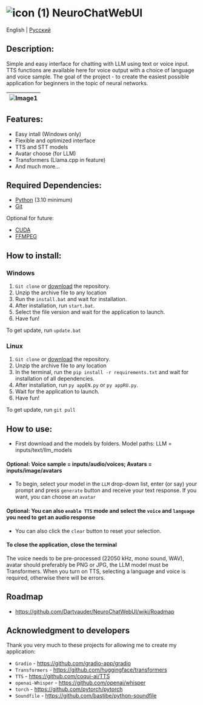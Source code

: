 # ![icon (1)](https://github.com/Dartvauder/NeuroChatWebUI/assets/140557322/e3c1d95a-828f-4a65-bea6-64c336dbe6fa) NeuroChatWebUI
English | [Русский](/README_RU.md)
## Description:

Simple and easy interface for chatting with LLM using text or voice input. TTS functions are available here for voice output with a choice of language and voice sample. The goal of the project - to create the easiest possible application for beginners in the topic of neural networks.

|![Image1](https://github.com/Dartvauder/NeuroChatWebUI/assets/140557322/98e185c1-6011-434c-af9f-885d1c5ded48) |
|:---:|

## Features:

* Easy intall (Windows only)
* Flexible and optimized interface
* TTS and STT models
* Avatar choose (for LLM)
* Transformers (Llama.cpp in feature)
* And much more...

## Required Dependencies:

* [Python](https://www.python.org/downloads/) (3.10 minimum)
* [Git](https://git-scm.com/downloads)

Optional for future:

* [CUDA](https://developer.nvidia.com/cuda-downloads)
* [FFMPEG](https://ffmpeg.org/download.html)

## How to install:

### Windows

1) `Git clone` or [download](https://github.com/Dartvauder/NeuroChatWebUI/files/14619331/NeuroChatWebUI.zip) the repository.
2) Unzip the archive file to any location
3) Run the `install.bat` and wait for installation.
4) After installation, run `start.bat`.
5) Select the file version and wait for the application to launch.
6) Have fun!

To get update, run `update.bat`

### Linux

1) `Git clone` or [download](https://github.com/Dartvauder/NeuroChatWebUI/files/14619331/NeuroChatWebUI.zip) the repository.
2) Unzip the archive file to any location
3) In the terminal, run the `pip install -r requirements.txt` and wait for installation of all dependencies.
4) After installation, run `py appEN.py` or `py appRU.py`.
5) Wait for the application to launch.
6) Have fun!

To get update, run `git pull`

## How to use:

* First download and the models by folders. Model paths: LLM = inputs/text/llm_models
#### Optional: Voice sample = inputs/audio/voices; Avatars = inputs/image/avatars
* To begin, select your model in the `LLM` drop-down list, enter (or say) your prompt and press `generate` button and receive your text response. If you want, you can choose an `avatar`
#### Optional: You can also `enable TTS` mode and select the `voice` and `language` you need to get an audio response
* You can also click the `clear` button to reset your selection.
#### To close the application, close the terminal

The voice needs to be pre-processed (22050 kHz, mono sound, WAV), avatar should preferably be PNG or JPG, the LLM model must be Transformers. When you turn on TTS, selecting a language and voice is required, otherwise there will be errors.

## Roadmap

* https://github.com/Dartvauder/NeuroChatWebUI/wiki/Roadmap

## Acknowledgment to developers

Thank you very much to these projects for allowing me to create my application:

* `Gradio` - https://github.com/gradio-app/gradio
* `Transformers` - https://github.com/huggingface/transformers
* `TTS` - https://github.com/coqui-ai/TTS
* `openai-Whisper` - https://github.com/openai/whisper
* `torch` - https://github.com/pytorch/pytorch
* `Soundfile` - https://github.com/bastibe/python-soundfile
